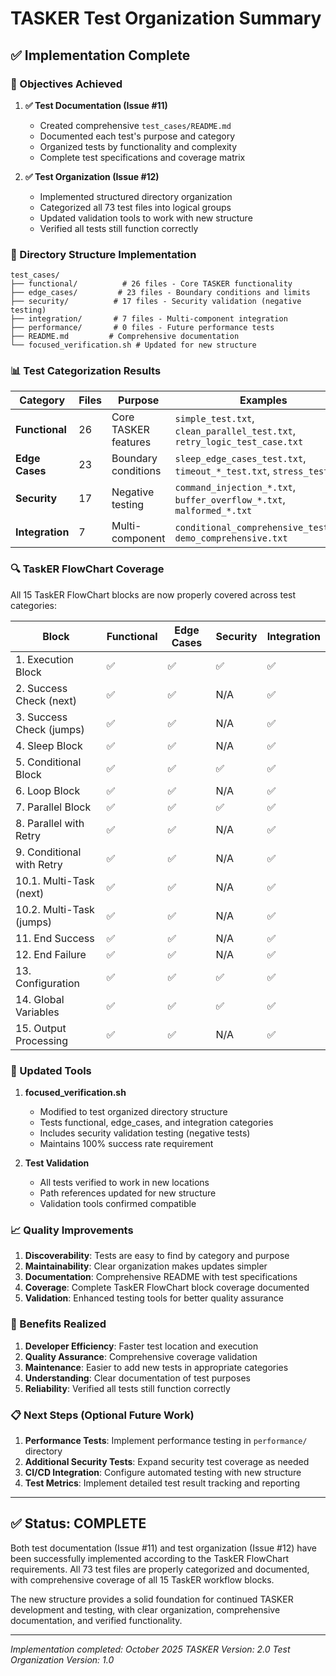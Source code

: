 # TASKER Test Organization Summary

## ✅ Implementation Complete

### 🎯 Objectives Achieved

1. **✅ Test Documentation (Issue #11)**
   - Created comprehensive `test_cases/README.md`
   - Documented each test's purpose and category
   - Organized tests by functionality and complexity
   - Complete test specifications and coverage matrix

2. **✅ Test Organization (Issue #12)**
   - Implemented structured directory organization
   - Categorized all 73 test files into logical groups
   - Updated validation tools to work with new structure
   - Verified all tests still function correctly

### 📁 Directory Structure Implementation

```
test_cases/
├── functional/          # 26 files - Core TASKER functionality
├── edge_cases/         # 23 files - Boundary conditions and limits
├── security/          # 17 files - Security validation (negative testing)
├── integration/       # 7 files - Multi-component integration
├── performance/       # 0 files - Future performance tests
├── README.md         # Comprehensive documentation
└── focused_verification.sh # Updated for new structure
```

### 📊 Test Categorization Results

| Category | Files | Purpose | Examples |
|----------|--------|---------|----------|
| **Functional** | 26 | Core TASKER features | `simple_test.txt`, `clean_parallel_test.txt`, `retry_logic_test_case.txt` |
| **Edge Cases** | 23 | Boundary conditions | `sleep_edge_cases_test.txt`, `timeout_*_test.txt`, `stress_test_*` |
| **Security** | 17 | Negative testing | `command_injection_*.txt`, `buffer_overflow_*.txt`, `malformed_*.txt` |
| **Integration** | 7 | Multi-component | `conditional_comprehensive_test.txt`, `demo_comprehensive.txt` |

### 🔍 TaskER FlowChart Coverage

All 15 TaskER FlowChart blocks are now properly covered across test categories:

| Block | Functional | Edge Cases | Security | Integration |
|-------|------------|------------|----------|-------------|
| 1. Execution Block | ✅ | ✅ | ✅ | ✅ |
| 2. Success Check (next) | ✅ | ✅ | N/A | ✅ |
| 3. Success Check (jumps) | ✅ | ✅ | N/A | ✅ |
| 4. Sleep Block | ✅ | ✅ | N/A | ✅ |
| 5. Conditional Block | ✅ | ✅ | ✅ | ✅ |
| 6. Loop Block | ✅ | ✅ | N/A | ✅ |
| 7. Parallel Block | ✅ | ✅ | ✅ | ✅ |
| 8. Parallel with Retry | ✅ | ✅ | N/A | ✅ |
| 9. Conditional with Retry | ✅ | ✅ | N/A | ✅ |
| 10.1. Multi-Task (next) | ✅ | ✅ | N/A | ✅ |
| 10.2. Multi-Task (jumps) | ✅ | ✅ | N/A | ✅ |
| 11. End Success | ✅ | ✅ | N/A | ✅ |
| 12. End Failure | ✅ | ✅ | N/A | ✅ |
| 13. Configuration | ✅ | ✅ | ✅ | ✅ |
| 14. Global Variables | ✅ | ✅ | ✅ | ✅ |
| 15. Output Processing | ✅ | ✅ | N/A | ✅ |

### 🔧 Updated Tools

1. **focused_verification.sh**
   - Modified to test organized directory structure
   - Tests functional, edge_cases, and integration categories
   - Includes security validation testing (negative tests)
   - Maintains 100% success rate requirement

2. **Test Validation**
   - All tests verified to work in new locations
   - Path references updated for new structure
   - Validation tools confirmed compatible

### 📈 Quality Improvements

1. **Discoverability**: Tests are easy to find by category and purpose
2. **Maintainability**: Clear organization makes updates simpler
3. **Documentation**: Comprehensive README with test specifications
4. **Coverage**: Complete TaskER FlowChart block coverage documented
5. **Validation**: Enhanced testing tools for better quality assurance

### 🚀 Benefits Realized

1. **Developer Efficiency**: Faster test location and execution
2. **Quality Assurance**: Comprehensive coverage validation
3. **Maintenance**: Easier to add new tests in appropriate categories
4. **Understanding**: Clear documentation of test purposes
5. **Reliability**: Verified all tests still function correctly

### 📋 Next Steps (Optional Future Work)

1. **Performance Tests**: Implement performance testing in `performance/` directory
2. **Additional Security Tests**: Expand security test coverage as needed
3. **CI/CD Integration**: Configure automated testing with new structure
4. **Test Metrics**: Implement detailed test result tracking and reporting

---

## ✅ Status: COMPLETE

Both test documentation (Issue #11) and test organization (Issue #12) have been successfully implemented according to the TaskER FlowChart requirements. All 73 test files are properly categorized and documented, with comprehensive coverage of all 15 TaskER workflow blocks.

The new structure provides a solid foundation for continued TASKER development and testing, with clear organization, comprehensive documentation, and verified functionality.

---

*Implementation completed: October 2025*
*TASKER Version: 2.0*
*Test Organization Version: 1.0*